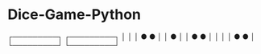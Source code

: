 # Dice-Game-Python
┌─────────┐           ┌─────────┐
│         │           │  ●   ●  │
│    ●    │           │  ●   ●  │
│         │           │  ●   ●  │
└─────────┘            └─────────┘
            
            
            
            
